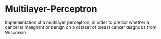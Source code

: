 # Multilayer-Perceptron
 Implementation of  a multilayer perceptron, in order to predict whether a cancer is malignant or benign on a dataset of breast cancer diagnosis from Wisconsin
